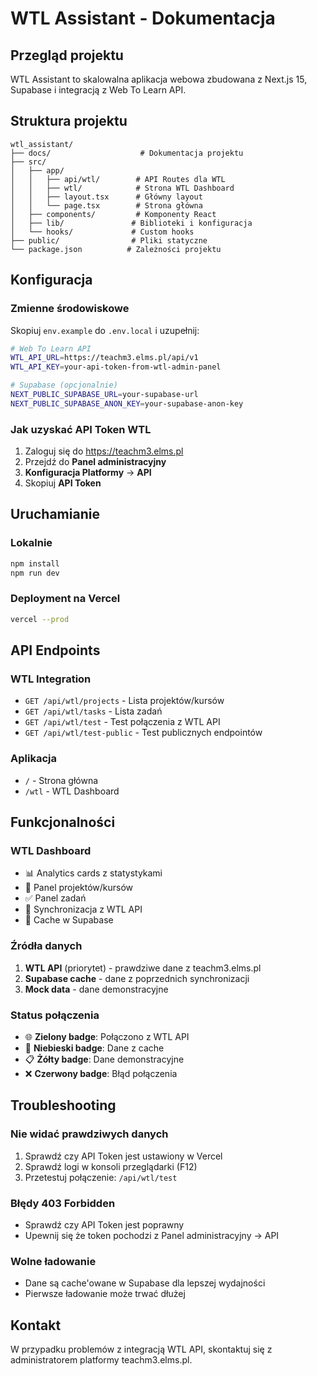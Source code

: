 # WTL Assistant - Dokumentacja

## Przegląd projektu

WTL Assistant to skalowalna aplikacja webowa zbudowana z Next.js 15, Supabase i integracją z Web To Learn API.

## Struktura projektu

```
wtl_assistant/
├── docs/                    # Dokumentacja projektu
├── src/
│   ├── app/
│   │   ├── api/wtl/        # API Routes dla WTL
│   │   ├── wtl/            # Strona WTL Dashboard
│   │   ├── layout.tsx      # Główny layout
│   │   └── page.tsx        # Strona główna
│   ├── components/         # Komponenty React
│   ├── lib/               # Biblioteki i konfiguracja
│   └── hooks/             # Custom hooks
├── public/                # Pliki statyczne
└── package.json          # Zależności projektu
```

## Konfiguracja

### Zmienne środowiskowe

Skopiuj `env.example` do `.env.local` i uzupełnij:

```bash
# Web To Learn API
WTL_API_URL=https://teachm3.elms.pl/api/v1
WTL_API_KEY=your-api-token-from-wtl-admin-panel

# Supabase (opcjonalnie)
NEXT_PUBLIC_SUPABASE_URL=your-supabase-url
NEXT_PUBLIC_SUPABASE_ANON_KEY=your-supabase-anon-key
```

### Jak uzyskać API Token WTL

1. Zaloguj się do https://teachm3.elms.pl
2. Przejdź do **Panel administracyjny**
3. **Konfiguracja Platformy** → **API**
4. Skopiuj **API Token**

## Uruchamianie

### Lokalnie
```bash
npm install
npm run dev
```

### Deployment na Vercel
```bash
vercel --prod
```

## API Endpoints

### WTL Integration
- `GET /api/wtl/projects` - Lista projektów/kursów
- `GET /api/wtl/tasks` - Lista zadań
- `GET /api/wtl/test` - Test połączenia z WTL API
- `GET /api/wtl/test-public` - Test publicznych endpointów

### Aplikacja
- `/` - Strona główna
- `/wtl` - WTL Dashboard

## Funkcjonalności

### WTL Dashboard
- 📊 Analytics cards z statystykami
- 📁 Panel projektów/kursów
- ✅ Panel zadań
- 🔄 Synchronizacja z WTL API
- 💾 Cache w Supabase

### Źródła danych
1. **WTL API** (priorytet) - prawdziwe dane z teachm3.elms.pl
2. **Supabase cache** - dane z poprzednich synchronizacji
3. **Mock data** - dane demonstracyjne

### Status połączenia
- 🌐 **Zielony badge**: Połączono z WTL API
- 💾 **Niebieski badge**: Dane z cache
- 📋 **Żółty badge**: Dane demonstracyjne
- ❌ **Czerwony badge**: Błąd połączenia

## Troubleshooting

### Nie widać prawdziwych danych
1. Sprawdź czy API Token jest ustawiony w Vercel
2. Sprawdź logi w konsoli przeglądarki (F12)
3. Przetestuj połączenie: `/api/wtl/test`

### Błędy 403 Forbidden
- Sprawdź czy API Token jest poprawny
- Upewnij się że token pochodzi z Panel administracyjny → API

### Wolne ładowanie
- Dane są cache'owane w Supabase dla lepszej wydajności
- Pierwsze ładowanie może trwać dłużej

## Kontakt

W przypadku problemów z integracją WTL API, skontaktuj się z administratorem platformy teachm3.elms.pl.
